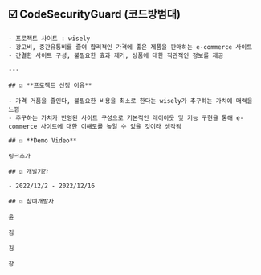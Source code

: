  ## ☑️ CodeSecurityGuard (코드방범대)
    
    - 프로젝트 사이트 : wisely
    - 광고비, 중간유통비를 줄여 합리적인 가격에 좋은 제품을 판매하는 e-commerce 사이트
    - 간결한 사이트 구성, 불필요한 효과 제거, 상품에 대한 직관적인 정보를 제공
    
    ---
    
    ## ☑️ **프로젝트 선정 이유**
    
    - 가격 거품을 줄인다, 불필요한 비용을 최소로 한다는 wisely가 추구하는 가치에 매력을 느낌
    - 추구하는 가치가 반영된 사이트 구성으로 기본적인 레이아웃 및 기능 구현을 통해 e-commerce 사이트에 대한 이해도를 높일 수 있을 것이라 생각됨
    
    ## ☑️ **Demo Video**
    
    링크추가
    
    ## ☑️ 개발기간
    
    - 2022/12/2 - 2022/12/16
    
    ## ☑️ 참여개발자
    
    윤
    
    김
    
    김
    
    창
    
</aside>
